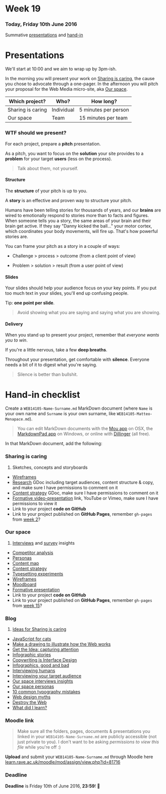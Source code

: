 # Week 19

### Today, Friday 10th June 2016

Summative [presentations](#presentations) and [hand-in](#hand-in-checklist)

<!-- Your [homework](#homework) and [blog](#blog)! -->


# Presentations

We'll start at 10:00 and we aim to wrap up by 3pm-ish. 

In the morning you will present your work on [Sharing is caring](../../projects/sharing-is-caring), the cause you chose to advocate through a one-pager. In the afternoon you will pitch your proposal for the Web Media micro-site, aka [Our space](../../projects/our-space).

Which project? | Who? | How long?
-------------- | ---- | ---------
Sharing is caring | Individual | 5 minutes per person
Our space | Team | 15 minutes per team

### WTF should we present?

For each project, prepare a **pitch** presentation.

As a pitch, you want to focus on the **solution** your site provides to a **problem** for your target **users** (less on the process).

> Talk about them, not yourself.

#### Structure

The **structure** of your pitch is up to you. 

A **story** is an effective and proven way to structure your pitch. 

Humans have been telling stories for thousands of years, and our **brains** are wired to emotionally respond to stories more than to facts and figures. When someone tells you a story, the same areas of your brain and their brain get active. If they say "Danny kicked the ball..." your motor cortex, which coordinates your body movements, will fire up. That's how powerful stories are.

You can frame your pitch as a story in a couple of ways:

* Challenge > process > outcome (from a client point of view)

* Problem > solution > result (from a user point of view)

#### Slides

Your slides should help your audience focus on your key points. If you put too much text in your slides, you'll end up confusing people.

Tip: **one point per slide**.

> Avoid showing what you are saying and saying what you are showing.	

#### Delivery

When you stand up to present your project, remember that *everyone wants you to win*.

If you're a little nervous, take a few **deep breaths**. 

Throughout your presentation, get comfortable with **silence**. Everyone needs a bit of it to digest what you're saying.

> Silence is better than bullshit.


# Hand-in checklist

Create a `WEB14105-Name-Surname.md` MarkDown document (where `Name` is your own name and `Surname` is your own surname, like `WEB14105-Matteo-Menapace.md`).

> You can edit MarkDown documents with the [Mou app](http://25.io/mou/) on OSX, the [MarkdownPad app](http://markdownpad.com/) on Windows, or online with [Dillinger](http://dillinger.io/) (all free).

In that MarkDown document, add the following:

### Sharing is caring

1. Sketches, concepts and storyboards
* [Wireframes](../04#your-turn)
* [Research](../05#sharing-is-caring-1) GDoc including target audiences, content structure & copy, and make sure I have permissions to comment on it
* [Content strategy](../07#sharing-is-caring) GDoc, make sure I have permissions to comment on it
* [Formative video-presentation](10#make-a-video) link, YouTube or Vimeo, make sure I have permissions to view it
* Link to your project **code on GitHub**
* Link to your project published on **GitHub Pages**, remember `gh-pages` from [week 2](../02#publishing-on-github-pages)?

### Our space

1. [Interviews](../11#qualitative-research-1) and [survey](../11#quantitative-research-1) insights
* [Competitor analysis](../11#competitor-analysis)
* [Personas](../12#your-turn)
* [Content map](../12#content-map)
* [Content strategy](../12#copy)
* [Typesetting experiments](../13#your-turn-1)
* [Wireframes](../13#wireframes)
* [Moodboard](../13#moodboard)
* [Formative presentation](../15#formative-presentations)
* Link to your project **code on GitHub**
* Link to your project published on **GitHub Pages**, remember `gh-pages` from [week 15](../15#workshop)?

### Blog

1. [Ideas for Sharing is caring](../01#blog)
* [JavaScript for cats](../02#blog)
* [Make a drawing to illustrate how the Web works](../03#blog)
* [Get the Idea: capturing attention](../04#blog)
* [Infographic stories](../05#blog)
* [Copywriting is Interface Design](../07#blog)
* [Infographics, good and bad](../08#blog)
* [Interviewing humans](../09#blog)
* [Interviewing your target audience](../10#blog)
* [Our space interviews insights](../11#blog)
* [Our space personas](../12#blog)
* [10 common typography mistakes](../13#blog)
* [Web design myths](../14#blog)
* [Destroy the Web](../16#blog)
* [What did I learn?](https://github.com/RavensbourneWebMedia/Blogging/blob/master/what-did-I-learn.md)

### Moodle link

> Make sure all the folders, pages, documents & presentations you linked in your `WEB14105-Name-Surname.md` are publicly accessible (not just private to you). I don't want to be asking *permissions to view this file* while you're off :)

**Upload** and submit your `WEB14105-Name-Surname.md` through Moodle here [learn.rave.ac.uk/moodle/mod/assign/view.php?id=81716](http://learn.rave.ac.uk/moodle/mod/assign/view.php?id=81716)

### Deadline

**Deadline** is Friday 10th of June 2016, **23:59**! :high_heel:

